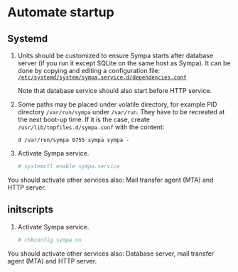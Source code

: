 Automate startup
================

Systemd
-------

1. Units should be customized to ensure Sympa starts after database server
   (if you run it except SQLite on the same host as Sympa).  It can be done
   by copying and editing a configuration file:
   [``/etc/systemd/system/sympa.service.d/dependencies.conf``](../examples/systemd/dependencies.conf)

   Note that database service should also start before HTTP service.

2. Some paths may be placed under volatile directory, for example PID
   directory ``/var/run/sympa`` under ``/var/run``.  They have to be recreated
   at the next boot-up time.  If it is the case, create
   ``/usr/lib/tmpfiles.d/sympa.conf`` with the content:
   ```
   d /var/run/sympa 0755 sympa sympa -
   ```

3. Activate Sympa service.
   ```bash
   # systemctl enable sympa.service
   ```

You should activate other services also: Mail transfer agent (MTA) and
HTTP server.

initscripts
-----------

1. Activate Sympa service.

   ```bash
   # chkconfig sympa on
   ```

You should activate other services also:
Database server, mail transfer agent (MTA) and HTTP server.

